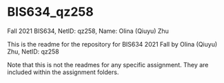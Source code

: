 # BIS634_qz258
Fall 2021 BIS634, NetID: qz258, Name: Olina (Qiuyu) Zhu 

This is the readme for the repository for BIS634 2021 Fall by Olina (Qiuyu) Zhu, NetID: qz258 

Note that this is not the readmes for any specific assignment. They are included within the assignment folders. 
